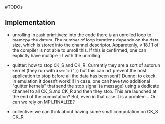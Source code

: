 #TODOs

## Implementation

- unrolling in `push` primitives: into the code there is an unrolled loop to memcpy the datum.
	The number of loop iterations depends on the data size, which is stored into the 
	channel descriptor. Apparetenly, v 18.1.1 of the compiler is not able to unroll this.
	If this is confirmed, one can explictly have multiple `if` with the unrolling


- quitter: how to stop CK_S and CK_R. Currently they are a sort of autorun kernel (they run with a `while(1)`)
	but this can not prevent the host application to stop before all the data has been sent?
	Dunno: to ckeck. In emulation it doesn't work!!!!
	In case, one can have two additional "quitter kernels" that send the stop signal (a message) using a 
	dedicate channel to all CK_S and CK_R and then they stop. This are launched at the end of the computation?
	But, even in that case it is a problem...
	Or can we rely on MPI_FINALIZE?


- collective: we can think about having some small computation on CK_S CK_R